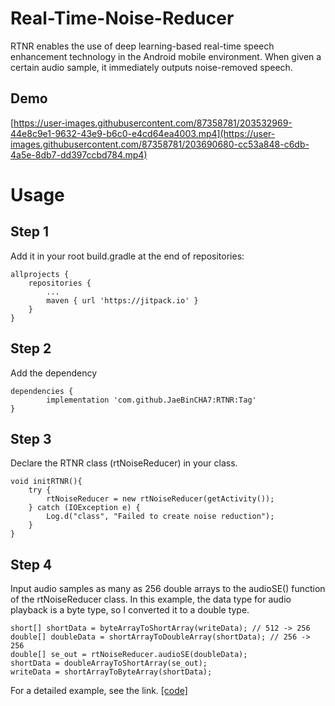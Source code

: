 # Real-Time-Noise-Reducer

RTNR enables the use of deep learning-based real-time speech enhancement technology in the Android mobile environment.
When given a certain audio sample, it immediately outputs noise-removed speech.
## Demo
[https://user-images.githubusercontent.com/87358781/203532969-44e8c9e1-9632-43e9-b6c0-e4cd64ea4003.mp4](https://user-images.githubusercontent.com/87358781/203690680-cc53a848-c6db-4a5e-8db7-dd397ccbd784.mp4)

# Usage
## Step 1
Add it in your root build.gradle at the end of repositories:
```
allprojects {
	repositories {
		...
		maven { url 'https://jitpack.io' }
	}
}
```
## Step 2
Add the dependency
```
dependencies {
        implementation 'com.github.JaeBinCHA7:RTNR:Tag'
}
```
## Step 3
Declare the RTNR class (rtNoiseReducer) in your class.
```
void initRTNR(){
    try {
        rtNoiseReducer = new rtNoiseReducer(getActivity());
    } catch (IOException e) {
        Log.d("class", "Failed to create noise reduction");
    }
}
```

## Step 4
Input audio samples as many as 256 double arrays to the audioSE() function of the rtNoiseReducer class.
In this example, the data type for audio playback is a byte type, so I converted it to a double type.
```
short[] shortData = byteArrayToShortArray(writeData); // 512 -> 256
double[] doubleData = shortArrayToDoubleArray(shortData); // 256 -> 256
double[] se_out = rtNoiseReducer.audioSE(doubleData);
shortData = doubleArrayToShortArray(se_out);
writeData = shortArrayToByteArray(shortData);
```
For a detailed example, see the link.
[[code]](https://github.com/JaeBinCHA7/NUNet-Realtime-SpeechEnhancement-Mobile-App)



